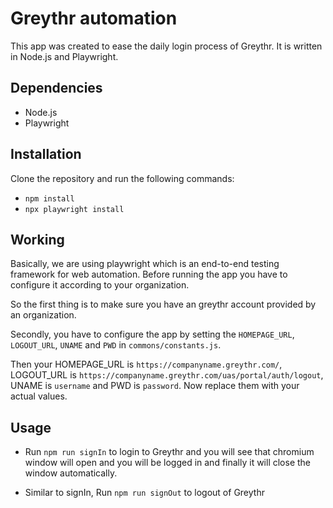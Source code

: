 # Greythr automation

This app was created to ease the daily login process of Greythr. It is written in Node.js and Playwright.

## Dependencies

- Node.js
- Playwright

## Installation

Clone the repository and run the following commands:

- `npm install`
- `npx playwright install`

## Working

Basically, we are using playwright which is an end-to-end testing framework for web automation. Before running the app you have to configure it according to your organization.

So the first thing is to make sure you have an greythr account provided by an organization.

Secondly, you have to configure the app by setting the `HOMEPAGE_URL`, `LOGOUT_URL`, `UNAME` and `PWD` in `commons/constants.js`.

Then your HOMEPAGE_URL is `https://companyname.greythr.com/`, LOGOUT_URL is `https://companyname.greythr.com/uas/portal/auth/logout`, UNAME is `username` and PWD is `password`. Now replace them with your actual values.

## Usage

- Run `npm run signIn` to login to Greythr and you will see that chromium window will open and you will be logged in and finally it will close the window automatically.

- Similar to signIn, Run `npm run signOut` to logout of Greythr
